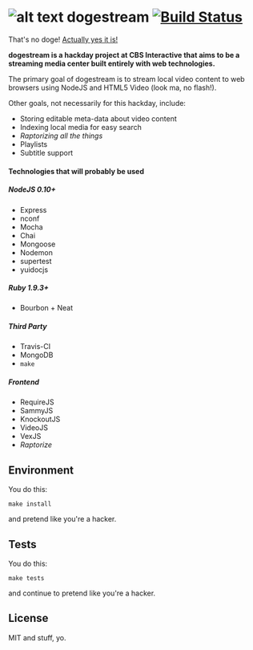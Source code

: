 ![alt text](http://i.imgur.com/6AWcQQC.png "such venice doge") dogestream [![Build Status](https://travis-ci.org/WowSuchDogestream/dogestream.png?branch=master)](https://travis-ci.org/WowSuchDogestream/dogestream)
===========

That's no doge! [Actually yes it is!](http://en.wikipedia.org/wiki/Doge_of_Venice)

**dogestream is a hackday project at CBS Interactive that aims to be a streaming media center built entirely with web technologies.**

The primary goal of dogestream is to stream local video content to web browsers using NodeJS and HTML5 Video (look ma, no flash!).

Other goals, not necessarily for this hackday, include:
  - Storing editable meta-data about video content
  - Indexing local media for easy search
  - _Raptorizing all the things_
  - Playlists
  - Subtitle support

#### Technologies that will probably be used

##### NodeJS 0.10+
  - Express
  - nconf
  - Mocha
  - Chai
  - Mongoose
  - Nodemon
  - supertest
  - yuidocjs

##### Ruby 1.9.3+
  - Bourbon + Neat

##### Third Party
  - Travis-CI
  - MongoDB
  - `make`

##### Frontend
  - RequireJS
  - SammyJS
  - KnockoutJS
  - VideoJS
  - VexJS
  - _Raptorize_


## Environment
You do this:

```
make install
```

and pretend like you're a hacker.

## Tests

You do this:

```
make tests
```

and continue to pretend like you're a hacker.

## License
MIT and stuff, yo.
